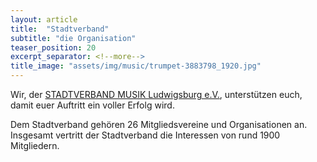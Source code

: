 ```yaml
---
layout: article
title:  "Stadtverband"
subtitle: "die Organisation"
teaser_position: 20
excerpt_separator: <!--more-->
title_image: "assets/img/music/trumpet-3883798_1920.jpg"
---
```

Wir, der [STADTVERBAND MUSIK Ludwigsburg e.V.](https://www.svm-ludwigsburg.de/), 
unterstützen euch, damit euer Auftritt ein voller Erfolg wird.

Dem Stadtverband gehören 26 Mitgliedsvereine und Organisationen an. 
Insgesamt vertritt der Stadtverband die Interessen von rund 1900 Mitgliedern.
<!--more-->
